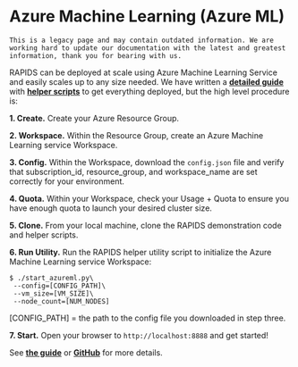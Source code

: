 # Azure Machine Learning (Azure ML)

```{warning}
This is a legacy page and may contain outdated information. We are working hard to update our documentation with the latest and greatest information, thank you for bearing with us.
```

RAPIDS can be deployed at scale using Azure Machine Learning Service and easily scales up to any size needed. We have written a **[detailed guide](https://medium.com/rapids-ai/rapids-on-microsoft-azure-machine-learning-b51d5d5fde2b)** with **[helper scripts](https://github.com/rapidsai/cloud-ml-examples/tree/main/azure)** to get everything deployed, but the high level procedure is:

**1. Create.** Create your Azure Resource Group.

**2. Workspace.** Within the Resource Group, create an Azure Machine Learning service Workspace.

**3. Config.** Within the Workspace, download the `config.json` file and verify that subscription_id, resource_group, and workspace_name are set correctly for your environment.

**4. Quota.** Within your Workspace, check your Usage + Quota to ensure you have enough quota to launch your desired cluster size.

**5. Clone.** From your local machine, clone the RAPIDS demonstration code and helper scripts.

**6\. Run Utility.** Run the RAPIDS helper utility script to initialize the Azure Machine Learning service Workspace:

```console
$ ./start_azureml.py\
 --config=[CONFIG_PATH]\
 --vm_size=[VM_SIZE]\
 --node_count=[NUM_NODES]

```

[CONFIG_PATH] = the path to the config file you downloaded in step three.

**7. Start.** Open your browser to `http://localhost:8888` and get started!

See **[the guide](https://medium.com/rapids-ai/rapids-on-microsoft-azure-machine-learning-b51d5d5fde2b#fee3)** or **[GitHub](https://github.com/rapidsai/cloud-ml-examples/tree/main/azure)** for more details.
